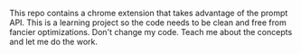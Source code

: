 This repo contains a chrome extension that takes advantage of the prompt API. This is a learning project so the code
needs to be clean and free from fancier optimizations. Don't change my code. Teach me about the concepts and let me do
the work.

